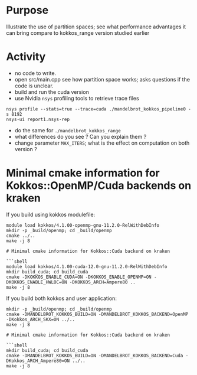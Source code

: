 # Purpose

Illustrate the use of partition spaces; see what performance advantages it can bring compare to kokkos_range version studied earlier

# Activity

- no code to write.
- open src/main.cpp see how partition space works; asks questions if the code is unclear.
- build and run the cuda version
- use Nvidia `nsys` profiling tools to retrieve trace files

```shell
nsys profile --stats=true --trace=cuda ./mandelbrot_kokkos_pipeline0 -s 8192
nsys-ui report1.nsys-rep
```
- do the same for `./mandelbrot_kokkos_range`
- what differences do you see ? Can you explain them ?
- change parameter `MAX_ITERS`; what is the effect on computation on both version ?


# Minimal cmake information for Kokkos::OpenMP/Cuda backends on kraken

If you build using kokkos modulefile:
```shell
module load kokkos/4.1.00-openmp-gnu-11.2.0-RelWithDebInfo
mkdir -p _build/openmp; cd _build/openmp
cmake ../..
make -j 8

# Minimal cmake information for Kokkos::Cuda backend on kraken

```shell
module load kokkos/4.1.00-cuda-12.0-gnu-11.2.0-RelWithDebInfo
mkdir build_cuda; cd build_cuda
cmake -DKOKKOS_ENABLE_CUDA=ON -DKOKKOS_ENABLE_OPENMP=ON -DKOKKOS_ENABLE_HWLOC=ON -DKOKKOS_ARCH=Ampere80 ..
make -j 8
```

If you build both kokkos and user application:
```shell
mkdir -p _build/openmp; cd _build/openmp
cmake -DMANDELBROT_KOKKOS_BUILD=ON -DMANDELBROT_KOKKOS_BACKEND=OpenMP -DKokkos_ARCH_SKX=ON ../..
make -j 8

# Minimal cmake information for Kokkos::Cuda backend on kraken

```shell
mkdir build_cuda; cd build_cuda
cmake -DMANDELBROT_KOKKOS_BUILD=ON -DMANDELBROT_KOKKOS_BACKEND=Cuda -DKokkos_ARCH_Ampere80=ON ../..
make -j 8
```
